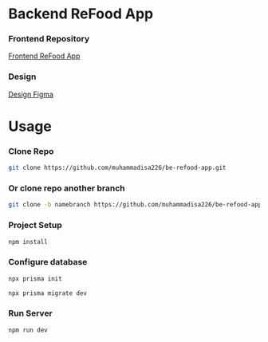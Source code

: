 # Backend ReFood App

### Frontend Repository

[Frontend ReFood App](https://github.com/muhammadisa226/fe-refood-app)

### Design

[Design Figma](https://www.figma.com/file/JZNpNsry28MQP49pmVuyL7/Design-ReFood-App?type=design&node-id=6%3A4&mode=design&t=nvZYiV1YBZ4RkrFY-1)

# Usage

### Clone Repo

```sh
git clone https://github.com/muhammadisa226/be-refood-app.git
```

### Or clone repo another branch

```sh
git clone -b namebranch https://github.com/muhammadisa226/be-refood-app.git
```

### Project Setup

```sh
npm install
```

### Configure database

```sh
npx prisma init
```

```sh
npx prisma migrate dev
```

### Run Server

```sh
npm run dev
```
